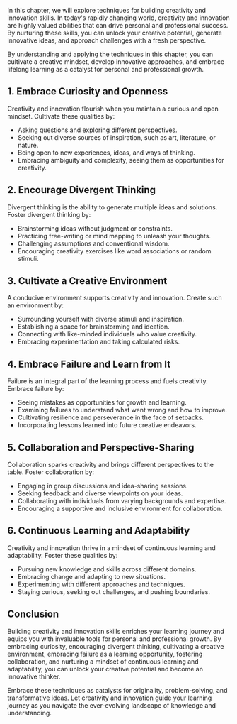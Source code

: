 
In this chapter, we will explore techniques for building creativity and innovation skills. In today's rapidly changing world, creativity and innovation are highly valued abilities that can drive personal and professional success. By nurturing these skills, you can unlock your creative potential, generate innovative ideas, and approach challenges with a fresh perspective.

By understanding and applying the techniques in this chapter, you can cultivate a creative mindset, develop innovative approaches, and embrace lifelong learning as a catalyst for personal and professional growth.

**1. Embrace Curiosity and Openness**
-------------------------------------

Creativity and innovation flourish when you maintain a curious and open mindset. Cultivate these qualities by:

* Asking questions and exploring different perspectives.
* Seeking out diverse sources of inspiration, such as art, literature, or nature.
* Being open to new experiences, ideas, and ways of thinking.
* Embracing ambiguity and complexity, seeing them as opportunities for creativity.

**2. Encourage Divergent Thinking**
-----------------------------------

Divergent thinking is the ability to generate multiple ideas and solutions. Foster divergent thinking by:

* Brainstorming ideas without judgment or constraints.
* Practicing free-writing or mind mapping to unleash your thoughts.
* Challenging assumptions and conventional wisdom.
* Encouraging creativity exercises like word associations or random stimuli.

**3. Cultivate a Creative Environment**
---------------------------------------

A conducive environment supports creativity and innovation. Create such an environment by:

* Surrounding yourself with diverse stimuli and inspiration.
* Establishing a space for brainstorming and ideation.
* Connecting with like-minded individuals who value creativity.
* Embracing experimentation and taking calculated risks.

**4. Embrace Failure and Learn from It**
----------------------------------------

Failure is an integral part of the learning process and fuels creativity. Embrace failure by:

* Seeing mistakes as opportunities for growth and learning.
* Examining failures to understand what went wrong and how to improve.
* Cultivating resilience and perseverance in the face of setbacks.
* Incorporating lessons learned into future creative endeavors.

**5. Collaboration and Perspective-Sharing**
--------------------------------------------

Collaboration sparks creativity and brings different perspectives to the table. Foster collaboration by:

* Engaging in group discussions and idea-sharing sessions.
* Seeking feedback and diverse viewpoints on your ideas.
* Collaborating with individuals from varying backgrounds and expertise.
* Encouraging a supportive and inclusive environment for collaboration.

**6. Continuous Learning and Adaptability**
-------------------------------------------

Creativity and innovation thrive in a mindset of continuous learning and adaptability. Foster these qualities by:

* Pursuing new knowledge and skills across different domains.
* Embracing change and adapting to new situations.
* Experimenting with different approaches and techniques.
* Staying curious, seeking out challenges, and pushing boundaries.

**Conclusion**
--------------

Building creativity and innovation skills enriches your learning journey and equips you with invaluable tools for personal and professional growth. By embracing curiosity, encouraging divergent thinking, cultivating a creative environment, embracing failure as a learning opportunity, fostering collaboration, and nurturing a mindset of continuous learning and adaptability, you can unlock your creative potential and become an innovative thinker.

Embrace these techniques as catalysts for originality, problem-solving, and transformative ideas. Let creativity and innovation guide your learning journey as you navigate the ever-evolving landscape of knowledge and understanding.
